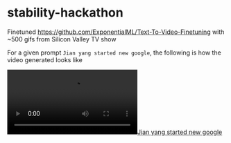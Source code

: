 # stability-hackathon

Finetuned https://github.com/ExponentialML/Text-To-Video-Finetuning with ~500 gifs from Silicon Valley TV show

For a given prompt `Jian yang started new google`, the following is how the video generated looks like

[![Jian yang started new google](https://github.com/one-shot-finish/stability-hackathon/blob/main/outputs/Jian%20yang%20started%20new%20google%200582413b.webm)](https://github.com/one-shot-finish/stability-hackathon/blob/main/outputs/Jian%20yang%20started%20new%20google%200582413b.webm)
